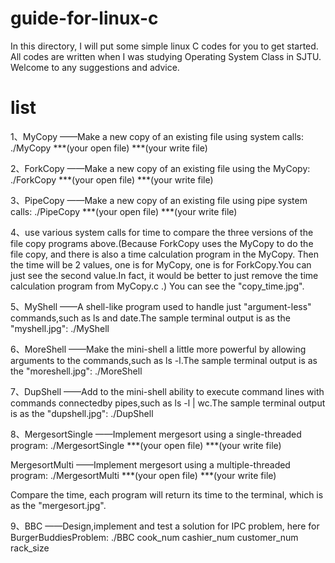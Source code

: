 # guide-for-linux-c

In this directory, I will put some simple linux C codes for you to get started. All codes are written when I was studying Operating System Class in SJTU. Welcome to any suggestions and advice.

# list

1、MyCopy    ——Make a new copy of an existing file using system calls:
             ./MyCopy ***(your open file) ***(your write file)

2、ForkCopy  ——Make a new copy of an existing file using the MyCopy:
             ./ForkCopy ***(your open file) ***(your write file)

3、PipeCopy  ——Make a new copy of an existing file using pipe system calls:
             ./PipeCopy ***(your open file) ***(your write file)

4、use various system calls for time to compare the three versions of the file copy programs above.(Because ForkCopy uses the MyCopy to do the file copy, and there is also a time calculation program in the MyCopy. Then the time will be 2 values, one is for MyCopy, one is for ForkCopy.You can just see the second value.In fact, it would be better to just remove the time calculation program from MyCopy.c .) You can see the "copy_time.jpg".

5、MyShell   ——A shell-like program used to handle just "argument-less" 
             commands,such as ls and date.The sample terminal output is as 
             the "myshell.jpg":
             ./MyShell

6、MoreShell ——Make the mini-shell a little more powerful by allowing arguments
             to the commands,such as ls -l.The sample terminal output is as 
             the "moreshell.jpg":
             ./MoreShell

7、DupShell  ——Add to the mini-shell ability to execute command lines with
             commands connectedby pipes,such as ls -l | wc.The sample terminal
             output is as the "dupshell.jpg":
             ./DupShell

8、MergesortSingle  ——Implement mergesort using a single-threaded program:
                    ./MergesortSingle ***(your open file) ***(your write file)
   
   MergesortMulti   ——Implement mergesort using a multiple-threaded program:
                    ./MergesortMulti ***(your open file) ***(your write file)
 
   Compare the time, each program will return its time to the terminal, which is
   as the "mergesort.jpg".

9、BBC    ——Design,implement and test a solution for IPC problem, here for 
          BurgerBuddiesProblem:
          ./BBC cook_num cashier_num customer_num rack_size
